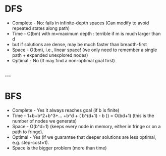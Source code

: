 # DFS

- Complete -  No: fails in infinite-depth spaces (Can modify to avoid repeated states along path)
- Time - O(bm) with m=maximum depth : terrible if m is much larger than d
- but if solutions are dense, may be much faster than breadth-first
- Space - O(bm), i.e., linear space! (we only need to remember a single path + expanded unexplored nodes)
- Optimal - No (It may find a non-optimal goal first) 

<br>
---
<br>

# BFS

- Complete -  Yes it always reaches goal (if b is finite)
- Time -  1+b+b^2+b^3+… +b^d + ( b^(d+1) - b )) = O(bd+1) (this is the number of nodes we generate)
- Space - O(b^d+1) (keeps every node in memory, either in fringe or on a path to fringe).
- Optimal - Yes (if we guarantee that deeper solutions are less optimal, e.g. step-cost=1).
- Space is the bigger problem (more than time)
